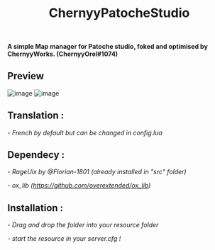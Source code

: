 <div align='center'><h1>ChernyyPatocheStudio</h3></div>
<br>

**A simple Map manager for Patoche studio, foked and optimised by ChernyyWorks. (ChernyyOrel#1074)**

## Preview

![image](https://user-images.githubusercontent.com/92865037/211126863-2a04ff40-7c03-40f0-98e1-683236ceaf62.png)
![image](https://user-images.githubusercontent.com/92865037/211126992-ed0b6307-6359-4434-99a4-e076bcc186fe.png)

## Translation :
*- French by default but can be changed in config.lua*

## Dependecy :
*- RageUix by @Florian-1801 (already installed in "src" folder)*

*- ox_lib (https://github.com/overextended/ox_lib)*

## Installation :
*- Drag and drop the folder into your resource folder*

*- start the resource in your server.cfg !*
